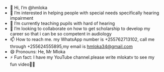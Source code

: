 - 👋 Hi, I’m @hmloka
- 👀 I’m interested in helping people with special needs specifically hearing impairment
- 🌱 I’m currently teaching pupils with hard of hearing
- 💞️ I’m looking to collaborate on how to get scholarship to develop my career so that i can be so competent in audiology
- 📫 How to reach me. my WhatsApp number is +255762713102, call me through +255624555895,my email is hmloka34@gmail.com
- 😄 Pronouns:  He, Mr Mloka
- ⚡ Fun fact: I have my YouTube channel.please write mlokatv to see my fun video🤣🤣

<!---
hmloka/hmloka is a ✨ special ✨ repository because its `README.md` (this file) appears on your GitHub profile.
You can click the Preview link to take a look at your changes.
--->

